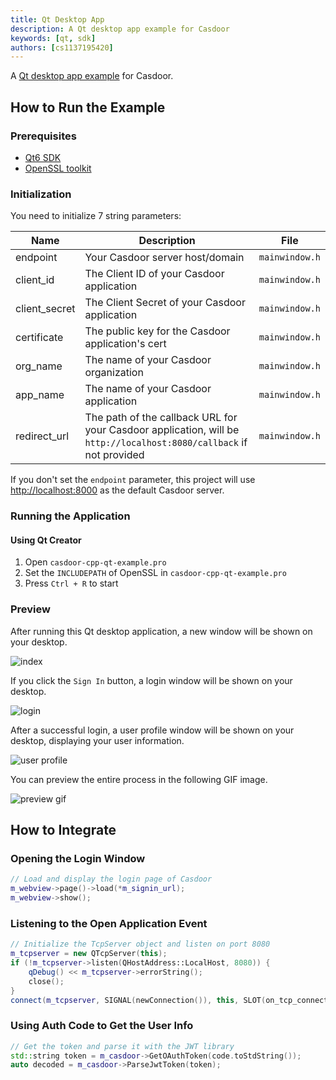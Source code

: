 ```yaml
---
title: Qt Desktop App
description: A Qt desktop app example for Casdoor
keywords: [qt, sdk]
authors: [cs1137195420]
---
```


A [Qt desktop app example](https://github.com/casdoor/casdoor-cpp-qt-example) for Casdoor.

## How to Run the Example

### Prerequisites

- [Qt6 SDK](https://www.qt.io/download)
- [OpenSSL toolkit](https://www.openssl.org/source/)

### Initialization

You need to initialize 7 string parameters:

| Name           | Description                                                                                             | File                  |
| -------------- | ------------------------------------------------------------------------------------------------------- | --------------------- |
| endpoint       | Your Casdoor server host/domain                                                                         | `mainwindow.h` |
| client_id      | The Client ID of your Casdoor application                                                               | `mainwindow.h` |
| client_secret  | The Client Secret of your Casdoor application                                                           | `mainwindow.h` |
| certificate    | The public key for the Casdoor application's cert                                                       | `mainwindow.h` |
| org_name       | The name of your Casdoor organization                                                                    | `mainwindow.h` |
| app_name       | The name of your Casdoor application                                                                    | `mainwindow.h` |
| redirect_url   | The path of the callback URL for your Casdoor application, will be `http://localhost:8080/callback` if not provided | `mainwindow.h` |

If you don't set the `endpoint` parameter, this project will use [http://localhost:8000](http://localhost:8000) as the default Casdoor server.

### Running the Application

#### Using Qt Creator

1. Open `casdoor-cpp-qt-example.pro`
2. Set the `INCLUDEPATH` of OpenSSL in `casdoor-cpp-qt-example.pro`
3. Press `Ctrl + R` to start

### Preview

After running this Qt desktop application, a new window will be shown on your desktop.

![index](/img/how-to-connect/desktop-sdks/qt-app/index.png)

If you click the `Sign In` button, a login window will be shown on your desktop.

![login](/img/how-to-connect/desktop-sdks/qt-app/login.png)

After a successful login, a user profile window will be shown on your desktop, displaying your user information.

![user profile](/img/how-to-connect/desktop-sdks/qt-app/userprofile.png)

You can preview the entire process in the following GIF image.

![preview gif](/img/how-to-connect/desktop-sdks/qt-app/preview.gif)

## How to Integrate

### Opening the Login Window

```cpp
// Load and display the login page of Casdoor
m_webview->page()->load(*m_signin_url);
m_webview->show();
```

### Listening to the Open Application Event

```cpp
// Initialize the TcpServer object and listen on port 8080
m_tcpserver = new QTcpServer(this);
if (!m_tcpserver->listen(QHostAddress::LocalHost, 8080)) {
    qDebug() << m_tcpserver->errorString();
    close();
}
connect(m_tcpserver, SIGNAL(newConnection()), this, SLOT(on_tcp_connected()));
```

### Using Auth Code to Get the User Info

```cpp
// Get the token and parse it with the JWT library
std::string token = m_casdoor->GetOAuthToken(code.toStdString());
auto decoded = m_casdoor->ParseJwtToken(token);
```
